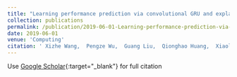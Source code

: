 ```yaml
---
title: "Learning performance prediction via convolutional GRU and explainable neural networks in e-learning environments"
collection: publications
permalink: /publication/2019-06-01-Learning-performance-prediction-via-convolutional-GRU-and-explainable-neural-networks-in-e-learning-environments
date: 2019-06-01
venue: 'Computing'
citation: ' Xizhe Wang,  Pengze Wu,  Guang Liu,  Qionghao Huang,  Xiaoling Hu,  Haijiao Xu, &quot;Learning performance prediction via convolutional GRU and explainable neural networks in e-learning environments.&quot; Computing, 2019.'
---
```

Use [Google Scholar](https://scholar.google.com/scholar?q=Learning+performance+prediction+via+convolutional+GRU+and+explainable+neural+networks+in+e+learning+environments){:target="_blank"} for full citation